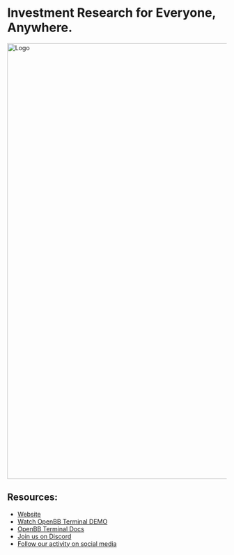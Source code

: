 # Investment Research for Everyone, Anywhere.

  <a href="https://openbb.co/">
    <img src="https://user-images.githubusercontent.com/25267873/196594828-37c9ef96-ccc6-47d5-aade-3ad224471b13.png" alt="Logo" width="1000">
  </a>

## Resources:
- [Website](https://openbb.co/)
- [Watch OpenBB Terminal DEMO](https://www.youtube.com/watch?v=fqGPK8OVHLk)
- [OpenBB Terminal Docs](https://openbb.co/docs)
- [Join us on Discord](https://openbb.co/discord)
- [Follow our activity on social media](https://openbb.co/links)
